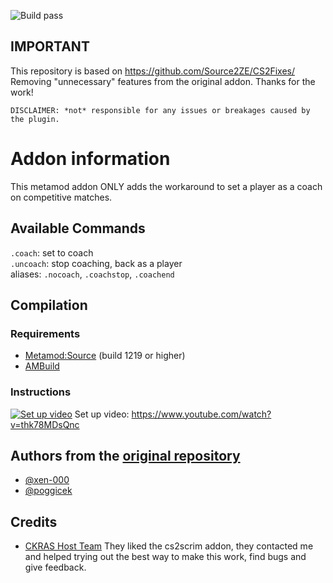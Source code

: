 ![Build pass](https://github.com/marqdevx/mm-cs2-coach/actions/workflows/compile-metamod-addon.yaml/badge.svg)

## IMPORTANT
This repository is based on https://github.com/Source2ZE/CS2Fixes/
Removing "unnecessary" features from the original addon.
Thanks for the work!

```
DISCLAIMER: *not* responsible for any issues or breakages caused by the plugin. 
```

# Addon information
This metamod addon ONLY adds the workaround to set a player as a coach on competitive matches.

## Available Commands

  `.coach`: set to coach  
  `.uncoach`: stop coaching, back as a player  
      aliases: `.nocoach`, `.coachstop`, `.coachend`

## Compilation

### Requirements

- [Metamod:Source](https://www.sourcemm.net/downloads.php/?branch=master) (build 1219 or higher)
- [AMBuild](https://wiki.alliedmods.net/Ambuild)

### Instructions
[![Set up video](https://img.youtube.com/vi/thk78MDsQnc/0.jpg)]([https://www.youtube.com/watch?v=YOUTUBE_VIDEO_ID_HERE](https://www.youtube.com/watch?v=thk78MDsQnc))  
Set up video: https://www.youtube.com/watch?v=thk78MDsQnc

## Authors from the [original repository](https://github.com/Source2ZE/CS2Fixes/)
- [@xen-000](https://github.com/xen-000)
- [@poggicek](https://github.com/poggicek)

## Credits
- [CKRAS Host Team](https://www.ckras.com/en) They liked the cs2scrim addon, they contacted me and helped trying out the best way to make this work, find bugs and give feedback.
